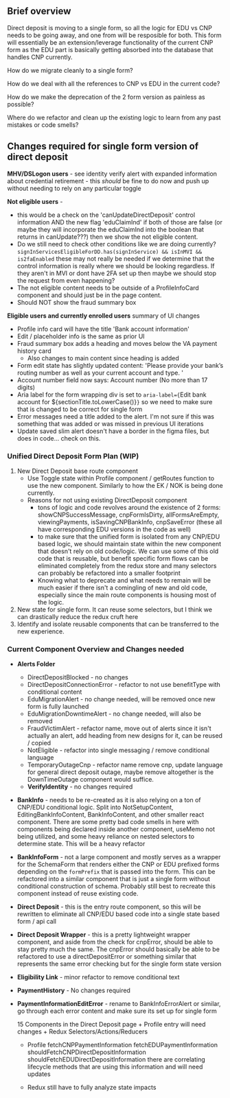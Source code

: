 ## Brief overview

Direct deposit is moving to a single form, so all the logic for EDU vs CNP needs to be going away, and one from will be resposible for both. This form will essentially be an extension/leverage functionality of the current CNP form as the EDU part is basically getting absorbed into the database that handles CNP currently.

How do we migrate cleanly to a single form?

How do we deal with all the references to CNP vs EDU in the current code?

How do we make the deprecation of the 2 form version as painless as possible?

Where do we refactor and clean up the existing logic to learn from any past mistakes or code smells?


## Changes required for single form version of direct deposit

**MHV/DSLogon users** - see identity verify alert with expanded information about credential retirement - this _should_ be fine to do now and push up without needing to rely on any particular toggle

**Not eligible users** - 
- this would be a check on the 'canUpdateDirectDeposit' control information AND the new flag 'eduClaimInd' if both of those are false (or maybe they will incorporate the eduClaimInd into the boolean that returns in canUpdate???) then we show the not eligible content. 
- Do we still need to check other conditions like we are doing currently? `signInServicesEligibleForDD.has(signInService) && isInMVI && is2faEnabled` these may not really be needed if we determine that the control information is really where we should be looking regardless. If they aren't in MVI or dont have 2FA set up then maybe we should stop the request from even happening?
- The not eligible content needs to be outside of a ProfileInfoCard component and should just be in the page content.
- Should NOT show the fraud summary box

**Eligible users and currently enrolled users** summary of UI changes
- Profile info card will have the title 'Bank account information'
- Edit / placeholder info is the same as prior UI
- Fraud summary box adds a heading and moves below the VA payment history card
	- Also changes to main content since heading is added
- Form edit state has slightly updated content: 'Please provide your bank’s routing number as well as your current account and type. '
- Account number field now says: Account number (No more than 17 digits)
- Aria label for the form wrapping div is set to `aria-label={`Edit bank account for ${sectionTitle.toLowerCase()}`}` so we need to make sure that is changed to be correct for single form
- Error messages need a title added to the alert. I'm not sure if this was something that was added or was missed in previous UI iterations
- Update saved slim alert doesn't have a border in the figma files, but does in code... check on this.



### Unified Direct Deposit Form Plan (WIP)

1. New Direct Deposit base route component
	- Use Toggle state within Profile component / getRoutes function to use the new component. Similarly to how the EK / NOK is being done currently.
	- Reasons for not using existing DirectDeposit component
		- tons of logic and code revolves around the existence of 2 forms: showCNPSuccessMessage, cnpFormIsDirty, allFormsAreEmpty, viewingPayments, isSavingCNPBankInfo, cnpSaveError (these all have corresponding EDU versions in the code as well)
		- to make sure that the unified form is isolated from any CNP/EDU based logic, we should maintain state within the new component that doesn't rely on old code/logic. We can use some of this old code that is reusable, but benefit specific form flows can be eliminated completely from the redux store and many selectors can probably be refactored into a smaller footprint
		- Knowing what to deprecate and what needs to remain will be much easier if there isn't a comingling of new and old code, especially since the main route components is housing most of the logic.
2. New state for single form. It can reuse some selectors, but I think we can drastically reduce the redux cruft here
3. Identify and isolate reusable components that can be transferred to the new experience.

### Current Component Overview and Changes needed
	
- **Alerts Folder**
  - DirectDepositBlocked - no changes
  - DirectDepositConnectionError - refactor to not use benefitType with conditional content
  - EduMigrationAlert - no change needed, will be removed once new form is fully launched
  - EduMigrationDowntimeAlert - no change needed, will also be removed
  - FraudVictimAlert - refactor name, move out of alerts since it isn't actually an alert, add heading from new designs for it, can be reused / copied
  - NotEligible - refactor into single messaging / remove conditional language
  - TemporaryOutageCnp - refactor name remove cnp, update language for general direct deposit outage, maybe remove altogether is the DownTimeOutage component would suffice.
  - **VerifyIdentity** - no changes required
  
- **BankInfo** - needs to be re-created as it is also relying on a ton of CNP/EDU conditional logic. Split into NotSetupContent, EditingBankInfoContent, BankInfoContent, and other smaller react component. There are some pretty bad code smells in here with components being declared inside another component, useMemo not being utilized, and some heavy reliance on nested selectors to determine state. This will be a heavy refactor

- **BankInfoForm** - not a large component and mostly serves as a wrapper for the SchemaForm that renders either the CNP or EDU prefixed forms depending on the `formPrefix` that is passed into the form. This can be refactored into a similar component that is just a single form without conditional construction of schema. Probably still best to recreate this component instead of reuse existing code.

- **Direct Deposit** - this is the entry route component, so this will be rewritten to eliminate all CNP/EDU based code into a single state based form / api call

- **Direct Deposit Wrapper** - this is a pretty lightweight wrapper component, and aside from the check for cnpError, should be able to stay pretty much the same. The cnpError should basically be able to be refactored to use a directDepositError or something similar that represents the same error checking but for the single form state version

- **Eligibility Link** - minor refactor to remove conditional text

- **PaymentHistory** - No changes required

- **PaymentInformationEditError** - rename to BankInfoErrorAlert or similar, go through each error content and make sure its set up for single form
  
  15 Components in the Direct Deposit page + Profile entry will need changes + Redux Selectors/Actions/Reducers
  
  - Profile
    fetchCNPPaymentInformation
    fetchEDUPaymentInformation
    shouldFetchCNPDirectDepositInformation
    shouldFetchEDUDirectDepositInformation
    there are correlating lifecycle methods that are using this information and will need updates

  - Redux
   still have to fully analyze state impacts
